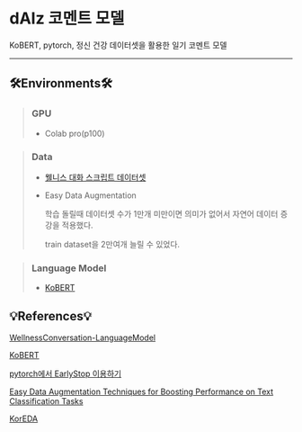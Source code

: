 # dAIz 코멘트 모델
KoBERT, pytorch, 정신 건강 데이터셋을 활용한 일기 코멘트 모델

------------------------------------------------------------------


## 🛠Environments🛠
> ### GPU
> - Colab pro(p100)

> ### Data
> - [웰니스 대화 스크립트 데이터셋](https://aihub.or.kr/opendata/keti-data/recognition-laguage/KETI-02-006)
> - Easy Data Augmentation
> 
>     학습 돌릴때 데이터셋 수가 1만개 미만이면 의미가 없어서 자연어 데이터 증강을 적용했다. 
>     
>     train dataset을 2만여개 늘릴 수 있었다.

> ### Language Model
> - [KoBERT](https://github.com/SKTBrain/KoBERT)


## 💡References💡
[WellnessConversation-LanguageModel](https://github.com/nawnoes/WellnessConversation-LanguageModel)

[KoBERT](https://github.com/SKTBrain/KoBERT)

[pytorch에서 EarlyStop 이용하기](https://quokkas.tistory.com/37)

[Easy Data Augmentation Techniques for Boosting Performance on Text Classification Tasks](https://catsirup.github.io/ai/2020/04/21/nlp_data_argumentation.html)

[KorEDA](https://github.com/catSirup/KorEDA)


